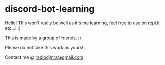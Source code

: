 # discord-bot-learning
Hello! This won't really be well as it's me learning, feel free to use on repl.it etc...! :)

This is made by a group of friends. :)

Please do not take this work as yours!

Contact me @ radiodjmra@gmail.com

